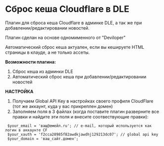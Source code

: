 # Сброс кеша Cloudflare в DLE
Плагин для сброса кеша Cloudflare в админке DLE, а так же при добавлении/редактировании новостей.

Плагин сделан на основе одномименного от "Deviloper"

Автоматический сброс кеша актуален, если вы кешируете HTML страницы в клауде, а не только ассеты.

**Возможности плагина:**
1) Сброс кеша из админки DLE
2) Автоматический сброс кеша при добавлении/редактировании новостей

**НАСТРОЙКА**
1) Получаем Global API Key в настройках своего профиля CloudFlare (тот же аккаунт, куда у вас прикреплен домен)
2) Заполняем поля в 3 файлах (когда поставите плагин разверните все правки и найдите эти поля и внесите соотвествующие правки):

```
 $your_email = 'ващ@емейл.ru'; // e-mail, который используется как логин в аккаунте CF
 $your_xauth = 'f2cca28985f82awdkjawdhj129213dc07'; // global api key
 $your_domain = 'ваш_сайт.домен';
```
